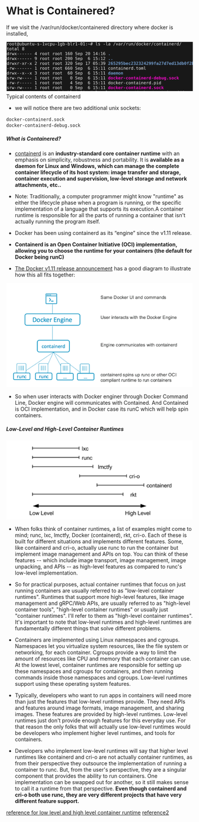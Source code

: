 
# What is Containered? 

If we visit the /var/run/docker/containered directory where docker is installed, 

![img.png](../images/1_1.12.0_1.png)Typical contents of containerd

- we will notice there are two additional unix sockets: 
```text
docker-containerd.sock
docker-containerd-debug.sock
```

##### What is Containered? 


- [containerd](https://containerd.io/) is an **industry-standard core container runtime** with an emphasis on simplicity, robustness and portability. It is **available as a daemon for Linux and Windows, which can manage the complete container lifecycle of its host system: image transfer and storage, container execution and supervision, low-level storage and network attachments, etc..**



- Note: Traditionally, a computer programmer might know "runtime" as either the lifecycle phase when a program is running, or the specific implementation of a language that supports its execution.A container runtime is responsible for all the parts of running a container that isn't actually running the program itself.

- Docker has been using containerd as its “engine” since the v1.11 release.
- **Containerd is an Open Container Initiative (OCI) implementation, allowing you to choose the runtime for your containers (the default for Docker being runC)**

- [The Docker v1.11 release announcement](https://blog.docker.com/2016/04/docker-engine-1-11-runc/) has a good diagram to illustrate how this all fits together:

![img.png](../images/1_1.12.0_2.png)

- So when user interacts with Docker enginer through Docker Command Line, Docker engine will communicates with Contained. And Contained is OCI implementation, and in Docker case its runC which will help spin containers. 


##### Low-Level and High-Level Container Runtimes

![img.png](../images/1_1.12.0_3.png)

- When folks think of container runtimes, a list of examples might come to mind; runc, lxc, lmctfy, Docker (containerd), rkt, cri-o. Each of these is built for different situations and implements different features. Some, like containerd and cri-o, actually use runc to run the container but implement image management and APIs on top. You can think of these features -- which include image transport, image management, image unpacking, and APIs -- as high-level features as compared to runc's low-level implementation.

- So for practical purposes, actual container runtimes that focus on just running containers are usually referred to as "low-level container runtimes". Runtimes that support more high-level features, like image management and gRPC/Web APIs, are usually referred to as "high-level container tools", "high-level container runtimes" or usually just "container runtimes". I'll refer to them as "high-level container runtimes". It's important to note that low-level runtimes and high-level runtimes are fundamentally different things that solve different problems.

- Containers are implemented using Linux namespaces and cgroups. Namespaces let you virtualize system resources, like the file system or networking, for each container. Cgroups provide a way to limit the amount of resources like CPU and memory that each container can use. At the lowest level, container runtimes are responsible for setting up these namespaces and cgroups for containers, and then running commands inside those namespaces and cgroups. Low-level runtimes support using these operating system features.

- Typically, developers who want to run apps in containers will need more than just the features that low-level runtimes provide. They need APIs and features around image formats, image management, and sharing images. These features are provided by high-level runtimes. Low-level runtimes just don't provide enough features for this everyday use. For that reason the only folks that will actually use low-level runtimes would be developers who implement higher level runtimes, and tools for containers.

- Developers who implement low-level runtimes will say that higher level runtimes like containerd and cri-o are not actually container runtimes, as from their perspective they outsource the implementation of running a container to runc. But, from the user's perspective, they are a singular component that provides the ability to run containers. One implementation can be swapped out for another, so it still makes sense to call it a runtime from that perspective. **Even though containerd and cri-o both use runc, they are very different projects that have very different feature support.**

[reference for low level and high level container runtime](https://www.ianlewis.org/en/container-runtimes-part-1-introduction-container-r)
[reference2](https://staaldraad.github.io/post/2019-07-11-bypass-docker-plugin-with-containerd/)